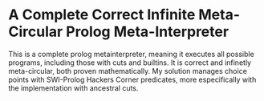 # A Complete Correct Infinite Meta-Circular Prolog Meta-Interpreter

This is a complete prolog metainterpreter, meaning it executes all possible programs, including those with cuts and builtins. It is correct and infinetly meta-circular, both proven mathematically. My solution manages choice points with SWI-Prolog Hackers Corner predicates, more especifically with the implementation with ancestral cuts.
